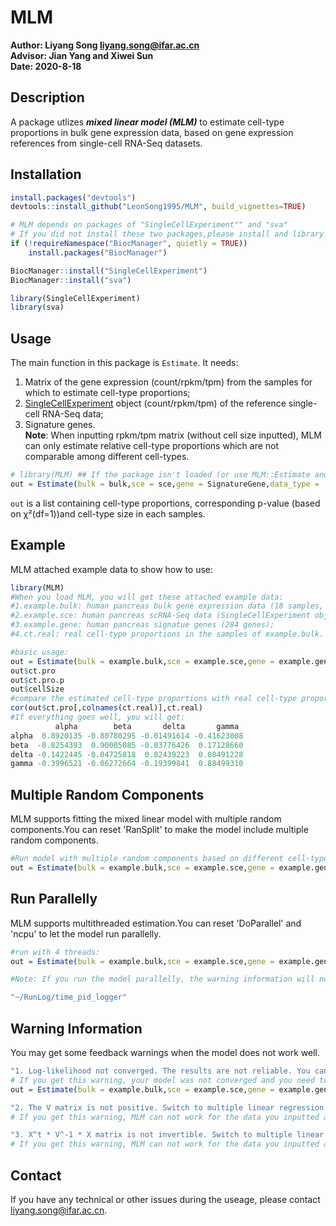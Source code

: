 # MLM
**Author: Liyang Song <liyang.song@ifar.ac.cn>**    
**Advisor: Jian Yang and Xiwei Sun**    
**Date: 2020-8-18**

## Description
A package utlizes ***mixed linear model (MLM)*** to estimate cell-type proportions in bulk gene expression data, based on gene expression references from single-cell RNA-Seq datasets.


## Installation
```R
install.packages("devtools")
devtools::install_github("LeonSong1995/MLM", build_vignettes=TRUE)

# MLM depends on packages of "SingleCellExperiment"" and "sva"
# If you did not install these two packages,please install and library them before using MLM:
if (!requireNamespace("BiocManager", quietly = TRUE))
    install.packages("BiocManager")

BiocManager::install("SingleCellExperiment")
BiocManager::install("sva")

library(SingleCellExperiment)
library(sva)
```



## Usage
The main function in this package is `Estimate`. It needs:  
1. Matrix of the gene expression (count/rpkm/tpm) from the samples for which to estimate cell-type
proportions;  
2. [SingleCellExperiment](https://bioconductor.org/packages/release/bioc/html/SingleCellExperiment.html) object (count/rpkm/tpm) of the reference single-cell RNA-Seq data;  
3. Signature genes.  
**Note**: When inputting rpkm/tpm matrix (without cell size inputted), MLM can only estimate relative cell-type proportions which are not comparable among different cell-types.  
```R
# library(MLM) ## If the package isn't loaded (or use MLM::Estimate and so on).
out = Estimate(bulk = bulk,sce = sce,gene = SignatureGene,data_type = 'count')
```
`out` is a list containing cell-type proportions, corresponding p-value (based on χ²(df=1))and cell-type size in each samples.


## Example
MLM attached example data to show how to use: 
```R
library(MLM)
#When you load MLM, you will get these attached example data:
#1.example.bulk: human pancreas bulk gene expression data (18 samples, count-matrix);
#2.example.sce: human pancreas scRNA-Seq data (SingleCellExperiment object, count-matrix);
#3.example.gene: human pancreas signatue genes (284 genes);
#4.ct.real: real cell-type proportions in the samples of example.bulk. 

#basic usage:
out = Estimate(bulk = example.bulk,sce = example.sce,gene = example.gene,data_type = 'count')
out$ct.pro
out$ct.pro.p
out$cellSize
#compare the estimated cell-type proportions with real cell-type proportions
cor(out$ct.pro[,colnames(ct.real)],ct.real)
#If everything goes well, you will get: 
          alpha        beta       delta       gamma
alpha  0.8920135 -0.80780295 -0.01491614 -0.41623008
beta  -0.8254393  0.90005085 -0.03776426  0.17128660
delta -0.1422445 -0.04725818  0.82439223  0.08491228
gamma -0.3996521 -0.06272664 -0.19399841  0.88499310
```


## Multiple Random Components
MLM supports fitting the mixed linear model with multiple random components.You can reset 'RanSplit' to make the model include multiple random components. 
```R
#Run model with multiple random components based on different cell-type. 
out = Estimate(bulk = example.bulk,sce = example.sce,gene = example.gene,data_type='count',RanSplit = 'cellType')
```


## Run Parallelly
MLM supports multithreaded estimation.You can reset 'DoParallel' and 'ncpu' to let the model run parallelly.
```R
#run with 4 threads:
out = Estimate(bulk = example.bulk,sce = example.sce,gene = example.gene,data_type='count',DoParallel = T,ncpu = 4)

#Note: If you run the model parallelly, the warning information will not be displayed on the console. You will get a RunLog file recording the running information under your current working directory. 

"~/RunLog/time_pid_logger"

```



## Warning Information
You may get some feedback warnings when the model does not work well.
```R
"1. Log-likelihood not converged. The results are not reliable. You can specify the parameter max_iter to allow for more iterations."
# If you get this warning, your model was not converged and you need to add more iterations to make the model converge.
out = Estimate(bulk = example.bulk,sce = example.sce,gene = example.gene,data_type='count',max_iter=1e+4)

"2. The V matrix is not positive. Switch to multiple linear regression!"
# If you get this warning, MLM can not work for the data you inputted and the cell-type proportions will be estimated by multiple linear regression, which may not as accurate as MLM. 

"3. X^t * V^-1 * X matrix is not invertible. Switch to multiple linear regression!"
# If you get this warning, MLM can not work for the data you inputted and the cell-type proportions will be estimated by multiple linear regression, which may not as accurate as MLM. 
```

## Contact
If you have any technical or other issues during the useage, please contact liyang.song@ifar.ac.cn.


